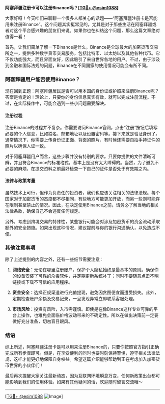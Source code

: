 **阿塞拜疆注册卡可以注册Binance吗？[[TG💪+ @esim1088](https://t.me/s/esim1088)]**

大家好呀！今天咱们来聊聊一个很多人都关心的话题——“阿塞拜疆注册卡是否能用来注册Binance”。这个问题其实挺常见的，尤其是对于那些生活在阿塞拜疆或者对这个平台感兴趣的朋友们来说。如果你也在纠结这个问题，那么这篇文章绝对值得一看！

首先，让我们简单了解一下Binance是什么。Binance是全球最大的加密货币交易所之一，提供多种数字货币交易服务，包括比特币、以太坊以及其他各种代币。它不仅功能强大，而且界面友好，因此吸引了来自世界各地的用户。不过，由于涉及到金融和国际法规的问题，Binance在不同国家的使用情况可能会有所不同。

### 阿塞拜疆用户能否使用Binance？

现在回到正题：阿塞拜疆居民是否可以用本国的身份证或护照来注册Binance呢？答案是肯定的！理论上，只要你的身份信息真实有效，就可以完成注册流程。不过，在实际操作中，可能会遇到一些小问题需要解决。

#### 注册过程

注册Binance的过程并不复杂。你需要访问Binance官网，点击“注册”按钮后填写必要的个人信息，比如姓名、邮箱地址以及设置密码等。接下来就是验证身份了。通常情况下，你需要上传身份证正面、背面的照片，有时候还需要自拍手持证件的照片以确保人证一致。

对于阿塞拜疆用户而言，这些步骤并没有特别的要求。只要你提供的文件清晰可辨，并且符合Binance的标准格式，基本上是没有太大障碍的。当然，为了避免不必要的麻烦，在提交资料之前最好检查一下自己的证件是否处于有效期之内。

#### 法律与政策考量

虽然技术上可行，但作为负责任的投资者，我们也应该关注相关的法律法规。每个国家对于加密货币的态度都不尽相同，有些地方可能更加开放，而另一些则可能存在限制甚至禁止的情况。因此，在决定使用Binance之前，请务必了解当地的相关法律条款，确保自己不会违反任何规定。

另外，考虑到跨境交易的特殊性，某些银行可能会对涉及加密货币的资金流动采取额外的安全措施。如果出现这种情况，建议提前与你的银行沟通确认，以免造成不便。

### 其他注意事项

除了上述提到的内容之外，还有一些细节需要注意：

1. **网络安全**：无论在哪里注册账户，保护个人隐私始终是最基本的原则。确保你的设备安装了可靠的杀毒软件，并定期更新系统补丁；同时不要随意点击不明链接或下载不可信的应用程序。
   
2. **资金安全**：选择正规渠道进行充值提现，避免因贪图便宜而遭受损失。此外，定期检查账户余额及交易记录，一旦发现异常立即联系客服处理。

3. **市场风险**：投资有风险，入市需谨慎。即使是在像Binance这样专业可靠的平台上操作，也难免会面临价格波动带来的不确定性。所以在做出决策前一定要做好充分准备，切勿盲目跟风。

### 结语

综上所述，阿塞拜疆注册卡是可以用来注册Binance的，只要你按照官方指引正确完成所有步骤即可。但是，在享受便利的同时也要时刻保持警惕，遵守相关法律法规，这样才能更好地保障自身权益。希望这篇介绍能够帮助到正在考虑加入加密货币世界的小伙伴们！

最后再次提醒大家关注最新动态，因为互联网环境瞬息万变，任何新政策出台都可能影响到我们的使用体验。如果有其他疑问的话，欢迎随时留言交流哦～

---

[[TG💪+ @esim1088](https://t.me/s/esim1088) ![Image](https://i.postimg.cc/4NQfJmqS/Snipaste-2025-05-13-00-14-12.png)]